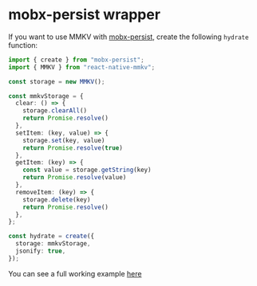 # mobx-persist wrapper

If you want to use MMKV with [mobx-persist](https://github.com/pinqy520/mobx-persist), create the following `hydrate` function:

```ts
import { create } from "mobx-persist";
import { MMKV } from "react-native-mmkv";

const storage = new MMKV();

const mmkvStorage = {
  clear: () => {
    storage.clearAll()
    return Promise.resolve()
  },
  setItem: (key, value) => {
    storage.set(key, value)
    return Promise.resolve(true)
  },
  getItem: (key) => {
    const value = storage.getString(key)
    return Promise.resolve(value)
  },
  removeItem: (key) => {
    storage.delete(key)
    return Promise.resolve()
  },
};

const hydrate = create({
  storage: mmkvStorage,
  jsonify: true,
});

```

You can see a full working example [here](https://github.com/riamon-v/rn-mmkv-with-mobxpersist)